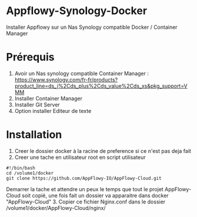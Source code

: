 # Appflowy-Synology-Docker
Installer Appflowy sur un Nas Synology compatible Docker / Container Manager

# Prérequis

1. Avoir un Nas synology compatible Container Manager :
https://www.synology.com/fr-fr/products?product_line=ds_j%2Cds_plus%2Cds_value%2Cds_xs&pkg_support=VMM
2. Installer Container Manager
3. Installer Git Server
4. Option installer Editeur de texte
  # Installation
  
1. Creer le dossier docker à la racine de preference si ce n'est pas deja fait
2. Creer une tache en utilisateur root en script utilisateur
```
#!/bin/bash
cd /volume1/docker
git clone https://github.com/AppFlowy-IO/AppFlowy-Cloud.git
```
Demarrer la tache et attendre un peux le temps que tout le projet AppFlowy-Cloud soit copié, une fois fait un dossier va apparaitre dans docker "AppFlowy-Cloud"
3. Copier ce fichier Nginx.conf dans le dossier /volume1/docker/AppFlowy-Cloud/nginx/
